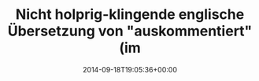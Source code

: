 ---
retweeted: false
source: <a href="http://twitter.com" rel="nofollow">Twitter Web Client</a>
entities:
  hashtags: []
  symbols: []
  user_mentions: []
  urls: []
display_text_range:
- '0'
- '110'
favorite_count: '0'
id_str: '512678844336070657'
truncated: false
retweet_count: '0'
id: '512678844336070657'
created_at: Thu Sep 18 19:05:36 +0000 2014
favorited: false
full_text: Nicht holprig-klingende englische Übersetzung von "auskommentiert" (im
  Sinne von Quellcode)? Mutige voran! :-)
lang: de
tags:
- pesos/twitter
date: '2014-09-18T19:05:36+00:00'
src: https://twitter.com/bascht/status/512678844336070657
original_url: https://twitter.com/bascht/status/512678844336070657
type: twitter_tweet
text: Nicht holprig-klingende englische Übersetzung von "auskommentiert" (im Sinne
  von Quellcode)? Mutige voran! :-)
title: 'Nicht holprig-klingende englische Übersetzung von "auskommentiert" (im '

---